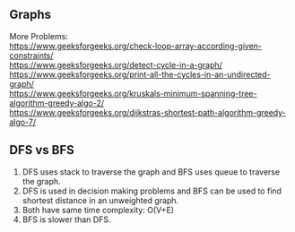 ## Graphs

More Problems: <br />
<https://www.geeksforgeeks.org/check-loop-array-according-given-constraints/> <br />
<https://www.geeksforgeeks.org/detect-cycle-in-a-graph/> <br />
<https://www.geeksforgeeks.org/print-all-the-cycles-in-an-undirected-graph/> <br />
<https://www.geeksforgeeks.org/kruskals-minimum-spanning-tree-algorithm-greedy-algo-2/> <br />
<https://www.geeksforgeeks.org/dijkstras-shortest-path-algorithm-greedy-algo-7/> <br />

## DFS vs BFS

1. DFS uses stack to traverse the graph and BFS uses queue to traverse the graph.
2. DFS is used in decision making problems and BFS can be used to find shortest distance in an unweighted graph.
3. Both have same time complexity: O(V+E)
4. BFS is slower than DFS.
